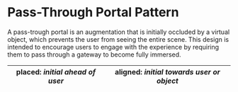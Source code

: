 # Pass-Through Portal Pattern

A pass-trough portal is an augmentation that is initially occluded by a virtual object, which prevents the user from seeing the entire scene. This design is intended to encourage users to engage with the experience by requiring them to pass through a gateway to become fully immersed. 

| placed: _initial ahead of user_ | aligned: _initial towards user or object_ |
|---|---|